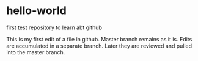 # hello-world
first test repository to learn abt github

This is my first edit of a file in github. Master branch remains as it is. Edits are accumulated in a separate branch. Later they are reviewed and pulled into the master branch.
